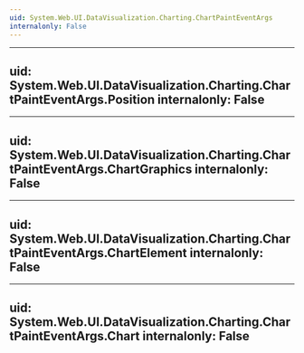 ```yaml
---
uid: System.Web.UI.DataVisualization.Charting.ChartPaintEventArgs
internalonly: False
---
```


---
uid: System.Web.UI.DataVisualization.Charting.ChartPaintEventArgs.Position
internalonly: False
---

---
uid: System.Web.UI.DataVisualization.Charting.ChartPaintEventArgs.ChartGraphics
internalonly: False
---

---
uid: System.Web.UI.DataVisualization.Charting.ChartPaintEventArgs.ChartElement
internalonly: False
---

---
uid: System.Web.UI.DataVisualization.Charting.ChartPaintEventArgs.Chart
internalonly: False
---
